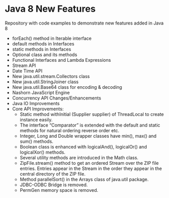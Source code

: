 # Java 8 New Features
Repository with code examples to demonstrate new features added in Java 8

* forEach() method in Iterable interface
* default methods in Interfaces
* static methods in Interfaces
* Optional class and its methods
* Functional Interfaces and Lambda Expressions
* Stream API
* Date Time API
* New java.util.stream.Collectors class
* New java.util.StringJoiner class
* New java.util.Base64 class for encoding & decoding
* Nashorn JavaScript Engine  
* Concurrency API Changes/Enhancements
* Java IO Improvements
* Core API Improvements:
    * Static method withInitial (Supplier supplier) of ThreadLocal to create instance easily.
    * The interface “Comparator” is extended with the default and static methods for natural ordering reverse order etc.  
    * Integer, Long and Double wrapper classes have min(), max() and sum() methods.
    * Boolean class is enhanced with logicalAnd(), logicalOr() and logicalXor() methods.
    * Several utility methods are introduced in the Math class.
    * ZipFile.stream() method to get an ordered Stream over the ZIP file entries. Entries appear in the Stream in the order they appear in the central directory of the ZIP file.
    * Method parallelSort() in the Arrays class of java.util package.  
    * JDBC-ODBC Bridge is removed.
    * PermGen memory space is removed.